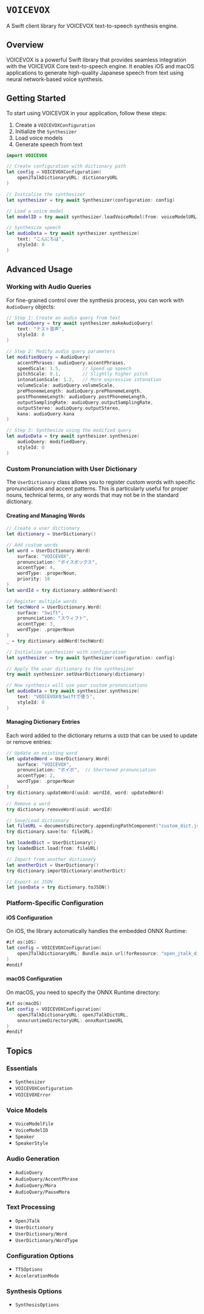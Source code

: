 # ``VOICEVOX``

A Swift client library for VOICEVOX text-to-speech synthesis engine.

## Overview

VOICEVOX is a powerful Swift library that provides seamless integration with the VOICEVOX Core text-to-speech engine. It enables iOS and macOS applications to generate high-quality Japanese speech from text using neural network-based voice synthesis.

## Getting Started

To start using VOICEVOX in your application, follow these steps:

1. Create a ``VOICEVOXConfiguration``
2. Initialize the ``Synthesizer``
3. Load voice models
4. Generate speech from text

```swift
import VOICEVOX

// Create configuration with dictionary path
let config = VOICEVOXConfiguration(
    openJTalkDictionaryURL: dictionaryURL
)

// Initialize the synthesizer
let synthesizer = try await Synthesizer(configuration: config)

// Load a voice model
let modelID = try await synthesizer.loadVoiceModel(from: voiceModelURL)

// Synthesize speech
let audioData = try await synthesizer.synthesize(
    text: "こんにちは",
    styleId: 0
)
```

## Advanced Usage

### Working with Audio Queries

For fine-grained control over the synthesis process, you can work with ``AudioQuery`` objects:

```swift
// Step 1: Create an audio query from text
let audioQuery = try await synthesizer.makeAudioQuery(
    text: "テスト音声",
    styleId: 0
)

// Step 2: Modify audio query parameters
let modifiedQuery = AudioQuery(
    accentPhrases: audioQuery.accentPhrases,
    speedScale: 1.5,        // Speed up speech
    pitchScale: 0.1,        // Slightly higher pitch
    intonationScale: 1.2,   // More expressive intonation
    volumeScale: audioQuery.volumeScale,
    prePhonemeLength: audioQuery.prePhonemeLength,
    postPhonemeLength: audioQuery.postPhonemeLength,
    outputSamplingRate: audioQuery.outputSamplingRate,
    outputStereo: audioQuery.outputStereo,
    kana: audioQuery.kana
)

// Step 3: Synthesize using the modified query
let audioData = try await synthesizer.synthesize(
    audioQuery: modifiedQuery,
    styleId: 0
)
```

### Custom Pronunciation with User Dictionary

The ``UserDictionary`` class allows you to register custom words with specific pronunciations and accent patterns. This is particularly useful for proper nouns, technical terms, or any words that may not be in the standard dictionary.

#### Creating and Managing Words

```swift
// Create a user dictionary
let dictionary = UserDictionary()

// Add custom words
let word = UserDictionary.Word(
    surface: "VOICEVOX",
    pronunciation: "ボイスボックス",
    accentType: 4,
    wordType: .properNoun,
    priority: 10
)
let wordId = try dictionary.addWord(word)

// Register multiple words
let techWord = UserDictionary.Word(
    surface: "Swift",
    pronunciation: "スウィフト",
    accentType: 3,
    wordType: .properNoun
)
_ = try dictionary.addWord(techWord)

// Initialize synthesizer with configuration
let synthesizer = try await Synthesizer(configuration: config)

// Apply the user dictionary to the synthesizer
try await synthesizer.setUserDictionary(dictionary)

// Now synthesis will use your custom pronunciations
let audioData = try await synthesizer.synthesize(
    text: "VOICEVOXをSwiftで使う",
    styleId: 0
)
```

#### Managing Dictionary Entries

Each word added to the dictionary returns a `UUID` that can be used to update or remove entries:

```swift
// Update an existing word
let updatedWord = UserDictionary.Word(
    surface: "VOICEVOX",
    pronunciation: "ボイボ",  // Shortened pronunciation
    accentType: 2,
    wordType: .properNoun
)
try dictionary.updateWord(uuid: wordId, word: updatedWord)

// Remove a word
try dictionary.removeWord(uuid: wordId)

// Save/Load dictionary
let fileURL = documentsDirectory.appendingPathComponent("custom_dict.json")
try dictionary.save(to: fileURL)

let loadedDict = UserDictionary()
try loadedDict.load(from: fileURL)

// Import from another dictionary
let anotherDict = UserDictionary()
try dictionary.importDictionary(anotherDict)

// Export as JSON
let jsonData = try dictionary.toJSON()
```

### Platform-Specific Configuration

#### iOS Configuration

On iOS, the library automatically handles the embedded ONNX Runtime:

```swift
#if os(iOS)
let config = VOICEVOXConfiguration(
    openJTalkDictionaryURL: Bundle.main.url(forResource: "open_jtalk_dic", withExtension: nil)!
)
#endif
```

#### macOS Configuration

On macOS, you need to specify the ONNX Runtime directory:

```swift
#if os(macOS)
let config = VOICEVOXConfiguration(
    openJTalkDictionaryURL: openJTalkDictURL,
    onnxruntimeDirectoryURL: onnxRuntimeURL
)
#endif
```

## Topics

### Essentials

- ``Synthesizer``
- ``VOICEVOXConfiguration``
- ``VOICEVOXError``

### Voice Models

- ``VoiceModelFile``
- ``VoiceModelID``
- ``Speaker``
- ``SpeakerStyle``

### Audio Generation

- ``AudioQuery``
- ``AudioQuery/AccentPhrase``
- ``AudioQuery/Mora``
- ``AudioQuery/PauseMora``

### Text Processing

- ``OpenJTalk``
- ``UserDictionary``
- ``UserDictionary/Word``
- ``UserDictionary/WordType``

### Configuration Options

- ``TTSOptions``
- ``AccelerationMode``

### Synthesis Options

- ``SynthesisOptions``
